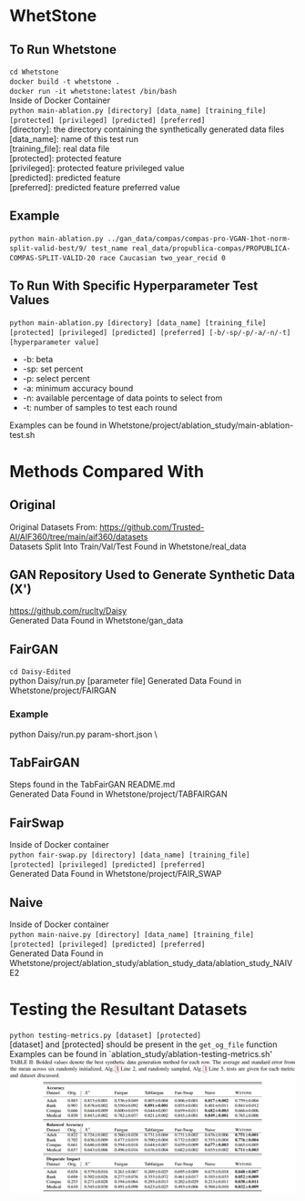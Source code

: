 # WhetStone

## To Run Whetstone
`cd Whetstone`\
`docker build -t whetstone .`\
`docker run -it whetstone:latest /bin/bash`\
Inside of Docker Container\
`python main-ablation.py [directory] [data_name] [training_file] [protected] [privileged] [predicted] [preferred]`\
[directory]: the directory containing the synthetically generated data files \
[data_name]: name of this test run \
[training_file]: real data file \
[protected]: protected feature \
[privileged]: protected feature privileged value \
[predicted]: predicted feature \
[preferred]: predicted feature preferred value 

## Example
`python main-ablation.py ../gan_data/compas/compas-pro-VGAN-1hot-norm-split-valid-best/9/ test_name real_data/propublica-compas/PROPUBLICA-COMPAS-SPLIT-VALID-20 race Caucasian two_year_recid 0`

## To Run With Specific Hyperparameter Test Values
`python main-ablation.py [directory] [data_name] [training_file] [protected] [privileged] [predicted] [preferred] [-b/-sp/-p/-a/-n/-t] [hyperparameter value]`
* -b: beta
* -sp: set percent
* -p: select percent
* -a: minimum accuracy bound
* -n: available percentage of data points to select from
* -t: number of samples to test each round

Examples can be found in Whetstone/project/ablation_study/main-ablation-test.sh

# Methods Compared With

## Original
Original Datasets From: https://github.com/Trusted-AI/AIF360/tree/main/aif360/datasets \
Datasets Split Into Train/Val/Test Found in Whetstone/real_data

## GAN Repository Used to Generate Synthetic Data (X')
https://github.com/ruclty/Daisy \
Generated Data Found in Whetstone/gan_data

## FairGAN
`cd Daisy-Edited` \
python Daisy/run.py [parameter file] 
Generated Data Found in Whetstone/project/FAIRGAN
### Example
python Daisy/run.py param-short.json \

## TabFairGAN
Steps found in the TabFairGAN README.md \
Generated Data Found in Whetstone/project/TABFAIRGAN

## FairSwap
Inside of Docker container \
`python fair-swap.py [directory] [data_name] [training_file] [protected] [privileged] [predicted] [preferred]` \
Generated Data Found in Whetstone/project/FAIR_SWAP

## Naive
Inside of Docker container \
`python main-naive.py [directory] [data_name] [training_file] [protected] [privileged] [predicted] [preferred]` \
Generated Data Found in Whetstone/project/ablation_study/ablation_study_data/ablation_study_NAIVE2


# Testing the Resultant Datasets
`python testing-metrics.py [dataset] [protected]` \
[dataset] and [protected] should be present in the `get_og_file` function \
Examples can be found in `ablation_study/ablation-testing-metrics.sh' \
![Results Table Here](results_table.png)

